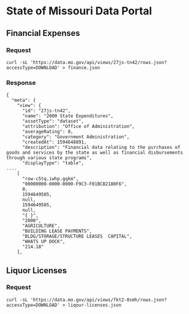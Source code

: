 # State of Missouri Data Portal

## Financial Expenses

### Request

    curl -sL 'https://data.mo.gov/api/views/27js-tn42/rows.json?accessType=DOWNLOAD' > finance.json

### Response

    {
      "meta": {
        "view": {
          "id": "27js-tn42",
          "name": "2000 State Expenditures",
          "assetType": "dataset",
          "attribution": "Office of Administration",
          "averageRating": 0,
          "category": "Government Administration",
          "createdAt": 1594648891,
          "description": "Financial data relating to the purchases of goods and services by the state as well as financial disbursements through various state programs",
          "displayType": "table",
    ....
        [
          "row-c5tq.iwhp.gqkm",
          "00000000-0000-0000-F9C3-F01BCB2180F6",
          0,
          1594649505,
          null,
          1594649505,
          null,
          "{ }",
          "2000",
          "AGRICULTURE",
          "BUILDING LEASE PAYMENTS",
          "BLDG/STORAGE/STRUCTURE LEASES  CAPITAL",
          "WHATS UP DOCK",
          "214.18"
        ],
    

## Liquor Licenses

### Request
   
    curl -sL 'https://data.mo.gov/api/views/fkt2-8smh/rows.json?accessType=DOWNLOAD' > liqour-licenses.json
